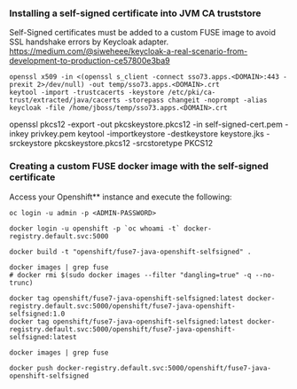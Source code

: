 ### Installing a self-signed certificate into JVM CA truststore
Self-Signed certificates must be added to a custom FUSE image to avoid SSL handshake errors by Keycloak adapter.
https://medium.com/@siweheee/keycloak-a-real-scenario-from-development-to-production-ce57800e3ba9

```
openssl x509 -in <(openssl s_client -connect sso73.apps.<DOMAIN>:443 -prexit 2>/dev/null) -out temp/sso73.apps.<DOMAIN>.crt
keytool -import -trustcacerts -keystore /etc/pki/ca-trust/extracted/java/cacerts -storepass changeit -noprompt -alias keycloak -file /home/jboss/temp/sso73.apps.<DOMAIN>.crt
```

openssl pkcs12 -export -out pkcskeystore.pkcs12 -in self-signed-cert.pem -inkey privkey.pem
keytool -importkeystore -destkeystore keystore.jks -srckeystore pkcskeystore.pkcs12 -srcstoretype PKCS12


### Creating a custom FUSE docker image with the self-signed certificate

Access your Openshift** instance and execute the following:
```
oc login -u admin -p <ADMIN-PASSWORD>

docker login -u openshift -p `oc whoami -t` docker-registry.default.svc:5000

docker build -t "openshift/fuse7-java-openshift-selfsigned" .

docker images | grep fuse
# docker rmi $(sudo docker images --filter "dangling=true" -q --no-trunc)

docker tag openshift/fuse7-java-openshift-selfsigned:latest docker-registry.default.svc:5000/openshift/fuse7-java-openshift-selfsigned:1.0
docker tag openshift/fuse7-java-openshift-selfsigned:latest docker-registry.default.svc:5000/openshift/fuse7-java-openshift-selfsigned:latest

docker images | grep fuse

docker push docker-registry.default.svc:5000/openshift/fuse7-java-openshift-selfsigned
```

